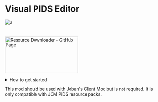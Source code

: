 # Visual PIDS Editor
![a](https://i.imgur.com/0HWSaMk.png)
#

[<img src="https://i.imgur.com/HUk4jEx.png" alt="Resource Downloader - GitHub Page" width="240" height="120">](https://github.com/dooji2/visual-pids-editor/issues)

<details>
<summary>How to get started</summary>
After launching the game, just click on "Options" > "PIDS Visual Editor".
If no resource packs with JCM PIDS are loaded, you'll see a screen informing you no compatible resource packs are loaded. If this appears but you do have a JCM PID resource pack, please create a bug report.

If you don't have one, just go back to options and load the necessary resource packs, and then when you go to "PIDS Visual Editor" you should see it loaded it now!

You should see something like:
![PIDS Visual Editor screen, with a loaded pack.](https://cdn.modrinth.com/data/cached_images/a79a0bfffeaf26ea67efb869cbd811b6c9f2dba5.png)

I have added some tooltips for the text fields to hopefully help you understand what they are.
The top two arrows are to cycle between different resource packs, and the second set of two arrows are to cycle between PID templates ("id"s).

There's also a preview render of the current PID template!

Changes are automatically saved.

**If you'd like to manually create a new PID template instead, for now please consider using the [Visual PIDS Editor program](https://github.com/dooji2/doojis-jcm-pids). This will be available by this mod in the future too.**
</details>

This mod should be used with Joban's Client Mod but is not required. It is only compatible with JCM PIDS resource packs.
